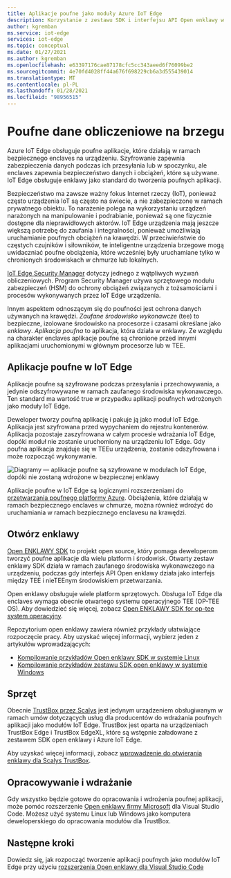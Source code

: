 ```yaml
---
title: Aplikacje poufne jako moduły Azure IoT Edge
description: Korzystanie z zestawu SDK i interfejsu API Open enklawy w celu zapisywania poufnych aplikacji i wdrażania ich jako modułów IoT Edge na potrzeby przetwarzania poufnego
author: kgremban
ms.service: iot-edge
services: iot-edge
ms.topic: conceptual
ms.date: 01/27/2021
ms.author: kgremban
ms.openlocfilehash: e63397176cae87178cfc5cc343aeed6f76099be2
ms.sourcegitcommit: 4e70fd4028ff44a676f698229cb6a3d555439014
ms.translationtype: MT
ms.contentlocale: pl-PL
ms.lasthandoff: 01/28/2021
ms.locfileid: "98956515"
---
```

# <a name="confidential-computing-at-the-edge"></a>Poufne dane obliczeniowe na brzegu

Azure IoT Edge obsługuje poufne aplikacje, które działają w ramach bezpiecznego enclaves na urządzeniu. Szyfrowanie zapewnia zabezpieczenia danych podczas ich przesyłania lub w spoczynku, ale enclaves zapewnia bezpieczeństwo danych i obciążeń, które są używane. IoT Edge obsługuje enklawy jako standard do tworzenia poufnych aplikacji.

Bezpieczeństwo ma zawsze ważny fokus Internet rzeczy (IoT), ponieważ często urządzenia IoT są często na świecie, a nie zabezpieczone w ramach prywatnego obiektu. To narażenie polega na wykorzystaniu urządzeń narażonych na manipulowanie i podrabianie, ponieważ są one fizycznie dostępne dla nieprawidłowych aktorów. IoT Edge urządzenia mają jeszcze większą potrzebę do zaufania i integralności, ponieważ umożliwiają uruchamianie poufnych obciążeń na krawędzi. W przeciwieństwie do częstych czujników i siłowników, te inteligentne urządzenia brzegowe mogą uwidaczniać poufne obciążenia, które wcześniej były uruchamiane tylko w chronionych środowiskach w chmurze lub lokalnych.

[IoT Edge Security Manager](iot-edge-security-manager.md) dotyczy jednego z wątpliwych wyzwań obliczeniowych. Program Security Manager używa sprzętowego modułu zabezpieczeń (HSM) do ochrony obciążeń związanych z tożsamościami i procesów wykonywanych przez IoT Edge urządzenia.

Innym aspektem odnoszącym się do poufności jest ochrona danych używanych na krawędzi. *Zaufane środowisko wykonawcze* (tee) to bezpieczne, izolowane środowisko na procesorze i czasami określane jako *enklawy*. *Aplikacja poufna* to aplikacja, która działa w enklawy. Ze względu na charakter enclaves aplikacje poufne są chronione przed innymi aplikacjami uruchomionymi w głównym procesorze lub w TEE.

## <a name="confidential-applications-on-iot-edge"></a>Aplikacje poufne w IoT Edge

Aplikacje poufne są szyfrowane podczas przesyłania i przechowywania, a jedynie odszyfrowywane w ramach zaufanego środowiska wykonawczego. Ten standard ma wartość true w przypadku aplikacji poufnych wdrożonych jako moduły IoT Edge.

Deweloper tworzy poufną aplikację i pakuje ją jako moduł IoT Edge. Aplikacja jest szyfrowana przed wypychaniem do rejestru kontenerów. Aplikacja pozostaje zaszyfrowana w całym procesie wdrażania IoT Edge, dopóki moduł nie zostanie uruchomiony na urządzeniu IoT Edge. Gdy poufna aplikacja znajduje się w TEEu urządzenia, zostanie odszyfrowana i może rozpocząć wykonywanie.

![Diagramy — aplikacje poufne są szyfrowane w modułach IoT Edge, dopóki nie zostaną wdrożone w bezpiecznej enklawy](./media/deploy-confidential-applications/confidential-applications-encrypted.png)

Aplikacje poufne w IoT Edge są logicznymi rozszerzeniami do [przetwarzania poufnego platformy Azure](../confidential-computing/overview.md). Obciążenia, które działają w ramach bezpiecznego enclaves w chmurze, można również wdrożyć do uruchamiania w ramach bezpiecznego enclavesu na krawędzi.

## <a name="open-enclave"></a>Otwórz enklawy

[Open ENKLAWY SDK](https://openenclave.io/sdk/) to projekt open source, który pomaga deweloperom tworzyć poufne aplikacje dla wielu platform i środowisk. Otwarty zestaw enklawy SDK działa w ramach zaufanego środowiska wykonawczego na urządzeniu, podczas gdy interfejs API Open enklawy działa jako interfejs między TEE i nieTEEnym środowiskiem przetwarzania.

Open enklawy obsługuje wiele platform sprzętowych. Obsługa IoT Edge dla enclaves wymaga obecnie otwartego systemu operacyjnego TEE (OP-TEE OS). Aby dowiedzieć się więcej, zobacz [Open ENKLAWY SDK for op-tee system operacyjny](https://github.com/openenclave/openenclave/blob/master/docs/GettingStartedDocs/OP-TEE/Introduction.md).

Repozytorium open enklawy zawiera również przykłady ułatwiające rozpoczęcie pracy. Aby uzyskać więcej informacji, wybierz jeden z artykułów wprowadzających:

* [Kompilowanie przykładów Open enklawy SDK w systemie Linux](https://github.com/openenclave/openenclave/blob/master/samples/BuildSamplesLinux.md)
* [Kompilowanie przykładów zestawu SDK open enklawy w systemie Windows](https://github.com/openenclave/openenclave/blob/master/samples/BuildSamplesWindows.md)

## <a name="hardware"></a>Sprzęt

Obecnie [TrustBox przez Scalys](https://scalys.com/trustbox-industrial/) jest jedynym urządzeniem obsługiwanym w ramach umów dotyczących usług dla producentów do wdrażania poufnych aplikacji jako modułów IoT Edge. TrustBox jest oparta na urządzeniach TrustBox Edge i TrustBox EdgeXL, które są wstępnie załadowane z zestawem SDK open enklawy i Azure IoT Edge.

Aby uzyskać więcej informacji, zobacz [wprowadzenie do otwierania enklawy dla Scalys TrustBox](https://aka.ms/scalys-trustbox-edge-get-started).

## <a name="develop-and-deploy"></a>Opracowywanie i wdrażanie

Gdy wszystko będzie gotowe do opracowania i wdrożenia poufnej aplikacji, może pomóc rozszerzenie [Open enklawy firmy Microsoft](https://marketplace.visualstudio.com/items?itemName=ms-iot.msiot-vscode-openenclave) dla Visual Studio Code. Możesz użyć systemu Linux lub Windows jako komputera deweloperskiego do opracowania modułów dla TrustBox.

## <a name="next-steps"></a>Następne kroki

Dowiedz się, jak rozpocząć tworzenie aplikacji poufnych jako modułów IoT Edge przy użyciu [rozszerzenia Open enklawy dla Visual Studio Code](https://github.com/openenclave/openenclave/tree/master/devex/vscode-extension)
